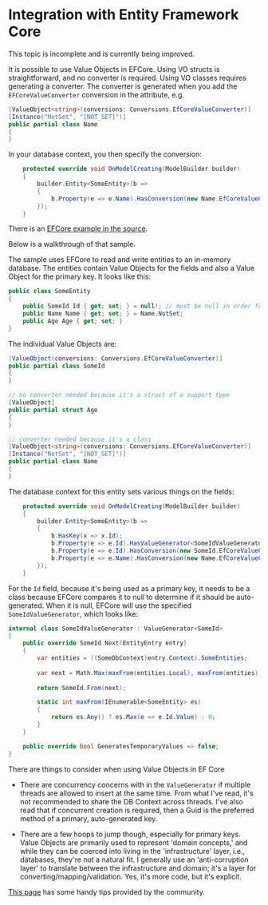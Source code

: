 # Integration with Entity Framework Core

<note>
This topic is incomplete and is currently being improved.
</note>

It is possible to use Value Objects in EFCore. Using VO structs is straightforward, and no converter is required. Using VO classes requires generating a converter.
The converter is generated when you add the `EFCoreValueConverter` conversion in the attribute, e.g.

```c#
[ValueObject<string>(conversions: Conversions.EfCoreValueConverter)]
[Instance("NotSet", "[NOT_SET]")]
public partial class Name
{
}
```

In your database context, you then specify the conversion:

```c#
    protected override void OnModelCreating(ModelBuilder builder)
    {
        builder.Entity<SomeEntity>(b =>
        {
            b.Property(e => e.Name).HasConversion(new Name.EfCoreValueConverter());
        });
    }
```

There is an [EFCore example in the source](https://github.com/SteveDunn/Vogen/tree/main/samples/Vogen.Examples/SerializationAndConversion/EFCore).

Below is a walkthrough of that sample.

The sample uses EFCore to read and write entities to an in-memory database. The entities contain Value Objects for the fields and also a Value Object for the primary key. It looks like this:

```c#
public class SomeEntity
{
    public SomeId Id { get; set; } = null!; // must be null in order for EF core to generate a value
    public Name Name { get; set; } = Name.NotSet;
    public Age Age { get; set; }
}
```

The individual Value Objects are:

```c#
[ValueObject(conversions: Conversions.EfCoreValueConverter)]
public partial class SomeId
{
}

// no converter needed because it's a struct of a support type
[ValueObject]
public partial struct Age
{
}

// converter needed because it's a class
[ValueObject<string>(conversions: Conversions.EfCoreValueConverter)]
[Instance("NotSet", "[NOT_SET]")]
public partial class Name
{
}
```

The database context for this entity sets various things on the fields:

```c#
    protected override void OnModelCreating(ModelBuilder builder)
    {
        builder.Entity<SomeEntity>(b =>
        {
            b.HasKey(x => x.Id);
            b.Property(e => e.Id).HasValueGenerator<SomeIdValueGenerator>();
            b.Property(e => e.Id).HasConversion(new SomeId.EfCoreValueConverter());
            b.Property(e => e.Name).HasConversion(new Name.EfCoreValueConverter());
        });
    }
```

For the `Id` field, because it's being used as a primary key, it needs to be a class because EFCore compares it to null to determine if it should be auto-generated. When it is null, EFCore will use the specified `SomeIdValueGenerator`, which looks like:



```c#
internal class SomeIdValueGenerator : ValueGenerator<SomeId>
{
    public override SomeId Next(EntityEntry entry)
    {
        var entities = ((SomeDbContext)entry.Context).SomeEntities;
        
        var next = Math.Max(maxFrom(entities.Local), maxFrom(entities)) + 1;
        
        return SomeId.From(next);

        static int maxFrom(IEnumerable<SomeEntity> es)
        {
            return es.Any() ? es.Max(e => e.Id.Value) : 0;
        }
    }

    public override bool GeneratesTemporaryValues => false;
}
```

There are things to consider when using Value Objects in EF Core

* There are concurrency concerns with in the `ValueGenerator` if multiple threads are allowed to insert at the same time. 
From what I've read, it's not recommended to share the DB Context across threads. 
 I've also read that if concurrent creation is required, 
 then a Guid is the preferred method of a primary, auto-generated key.

* There are a few hoops to jump though, especially for primary keys.
  Value Objects are primarily used to represent 'domain concepts,'
  and while they can be coerced into living in the 'infrastructure' layer, i.e., databases, they're not a natural fit.
 I generally use an 'anti-corruption layer' to translate between the infrastructure and domain;
  it's a layer for converting/mapping/validation.
  Yes, it's more code, but it's explicit.
  
<note title="Users' tips">
<a href="efcore-tips.md" summary="Handy tips for working with EF Core">This page</a> has some handy tips provided by the community.

</note>